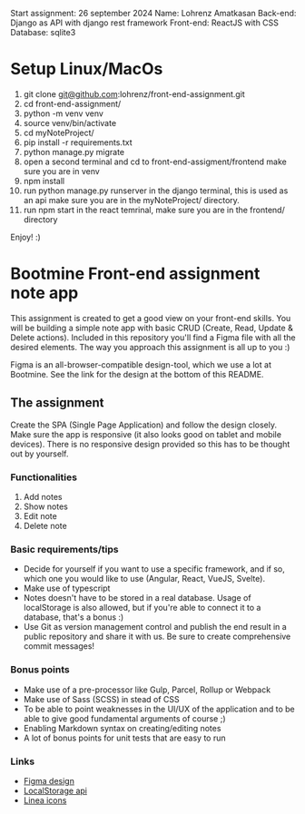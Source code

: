 Start assignment: 26 september 2024
Name: Lohrenz Amatkasan
Back-end: Django as API with django rest framework
Front-end: ReactJS with CSS
Database: sqlite3

# Setup Linux/MacOs
1. git clone git@github.com:lohrenz/front-end-assignment.git
2. cd front-end-assignment/
3. python -m venv venv
4. source venv/bin/activate
4. cd myNoteProject/
5. pip install -r requirements.txt
6. python manage.py migrate
7. open a second terminal and cd to front-end-assigment/frontend make sure you are in venv
8. npm install
9. run python manage.py runserver in the django terminal, this is used as an api
make sure you are in the myNoteProject/ directory.
10. run npm start in the react temrinal, make sure you are in the frontend/ directory

Enjoy! :)


# Bootmine Front-end assignment note app

This assignment is created to get a good view on your front-end skills. You will be building a simple note app with basic CRUD (Create, Read, Update & Delete actions). Included in this repository you'll find a Figma file with all the desired elements. The way you approach this assignment is all up to you :)

Figma is an all-browser-compatible design-tool, which we use a lot at Bootmine. See the link for the design at the bottom of this README.

## The assignment

Create the SPA (Single Page Application) and follow the design closely. Make sure the app is responsive (it also looks good on tablet and mobile devices). There is no responsive design provided so this has to be thought out by yourself.

### Functionalities

1. Add notes
2. Show notes
3. Edit note
4. Delete note

### Basic requirements/tips

-   Decide for yourself if you want to use a specific framework, and if so, which one you would like to use (Angular, React, VueJS, Svelte).
-   Make use of typescript
-   Notes doesn't have to be stored in a real database. Usage of localStorage is also allowed, but if you're able to connect it to a database, that's a bonus :)
-   Use Git as version management control and publish the end result in a public repository and share it with us. Be sure to create comprehensive commit messages!

### Bonus points

-   Make use of a pre-processor like Gulp, Parcel, Rollup or Webpack
-   Make use of Sass (SCSS) in stead of CSS
-   To be able to point weaknesses in the UI/UX of the application and to be able to give good fundamental arguments of course ;)
-   Enabling Markdown syntax on creating/editing notes
-   A lot of bonus points for unit tests that are easy to run

### Links

-   [Figma design](https://www.figma.com/file/NM6EKY5KUgYuKDbcBNWuSo/note-app?node-id=0%3A1)
-   [LocalStorage api](https://developer.mozilla.org/en-US/docs/Web/API/Window/localStorage)
-   [Linea icons](http://www.linea.io/)
